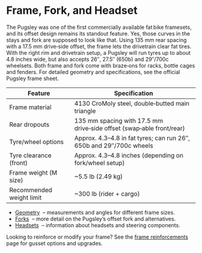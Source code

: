 # Frame, Fork, and Headset

The Pugsley was one of the first commercially available fat bike framesets, and its offset design remains its standout feature. Yes, those curves in the stays and fork are supposed to look like that. Using 135 mm rear spacing with a 17.5 mm drive‑side offset, the frame lets the drivetrain clear fat tires. With the right rim and drivetrain setup, a Pugsley will run tyres up to about 4.8 inches wide, but also accepts 26″, 27.5″ (650b) and 29″/700c wheelsets. Both frame and fork come with braze‑ons for racks, bottle cages and fenders. For detailed geometry and specifications, see the official Pugsley frame sheet.  

| Feature | Specification |  
| --- | --- |  
| Frame material | 4130 CroMoly steel, double‑butted main triangle |  
| Rear dropouts | 135 mm spacing with 17.5 mm drive‑side offset (swap‑able front/rear) |  
| Tyre/wheel options | Approx. 4.3–4.8 in fat tyres; can run 26″, 650b and 29″/700c wheels |  
| Tyre clearance (front) | Approx. 4.3–4.8 inches (depending on fork/wheel setup) |  
| Frame weight (M size) | ~5.5 lb (2.49 kg) |  
| Recommended weight limit | ~300 lb (rider + cargo) |  

- [Geometry](geometry/)   – measurements and angles for different frame sizes.  
- [Forks](fork/)   – more detail on the Pugsley’s offset fork and alternatives.  
- [Headsets](headset/)   – information about headsets and steering components.  

Looking to reinforce or modify your frame? See the [frame reinforcements](reinforcements/) page for gusset options and upgrades.
